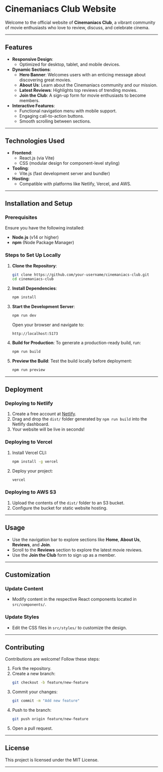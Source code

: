 # **Cinemaniacs Club Website**

Welcome to the official website of **Cinemaniacs Club**, a vibrant community of movie enthusiasts who love to review, discuss, and celebrate cinema.

---

## **Features**
- **Responsive Design**:
  - Optimized for desktop, tablet, and mobile devices.
- **Dynamic Sections**:
  - **Hero Banner**: Welcomes users with an enticing message about discovering great movies.
  - **About Us**: Learn about the Cinemaniacs community and our mission.
  - **Latest Reviews**: Highlights top reviews of trending movies.
  - **Join the Club**: A sign-up form for movie enthusiasts to become members.
- **Interactive Features**:
  - Functional navigation menu with mobile support.
  - Engaging call-to-action buttons.
  - Smooth scrolling between sections.

---

## **Technologies Used**
- **Frontend**:
  - React.js (via Vite)
  - CSS (modular design for component-level styling)
- **Tooling**:
  - Vite.js (fast development server and bundler)
- **Hosting**:
  - Compatible with platforms like Netlify, Vercel, and AWS.

---

## **Installation and Setup**

### Prerequisites
Ensure you have the following installed:
- **Node.js** (v14 or higher)
- **npm** (Node Package Manager)

### Steps to Set Up Locally
1. **Clone the Repository**:
   ```bash
   git clone https://github.com/your-username/cinemaniacs-club.git
   cd cinemaniacs-club
   ```

2. **Install Dependencies**:
   ```bash
   npm install
   ```

3. **Start the Development Server**:
   ```bash
   npm run dev
   ```
   Open your browser and navigate to:
   ```
   http://localhost:5173
   ```

4. **Build for Production**:
   To generate a production-ready build, run:
   ```bash
   npm run build
   ```

5. **Preview the Build**:
   Test the build locally before deployment:
   ```bash
   npm run preview
   ```

---

## **Deployment**

### Deploying to Netlify
1. Create a free account at [Netlify](https://www.netlify.com/).
2. Drag and drop the `dist/` folder generated by `npm run build` into the Netlify dashboard.
3. Your website will be live in seconds!

### Deploying to Vercel
1. Install Vercel CLI:
   ```bash
   npm install -g vercel
   ```
2. Deploy your project:
   ```bash
   vercel
   ```

### Deploying to AWS S3
1. Upload the contents of the `dist/` folder to an S3 bucket.
2. Configure the bucket for static website hosting.

---

## **Usage**

- Use the navigation bar to explore sections like **Home**, **About Us**, **Reviews**, and **Join**.
- Scroll to the **Reviews** section to explore the latest movie reviews.
- Use the **Join the Club** form to sign up as a member.

---

## **Customization**

### Update Content
- Modify content in the respective React components located in `src/components/`.

### Update Styles
- Edit the CSS files in `src/styles/` to customize the design.

---

## **Contributing**

Contributions are welcome! Follow these steps:
1. Fork the repository.
2. Create a new branch:
   ```bash
   git checkout -b feature/new-feature
   ```
3. Commit your changes:
   ```bash
   git commit -m "Add new feature"
   ```
4. Push to the branch:
   ```bash
   git push origin feature/new-feature
   ```
5. Open a pull request.

---

## **License**
This project is licensed under the MIT License.

---
